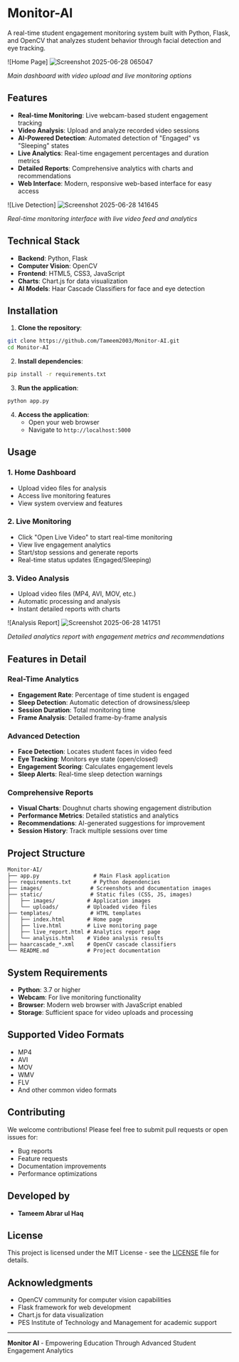# Monitor-AI

A real-time student engagement monitoring system built with Python, Flask, and OpenCV that analyzes student behavior through facial detection and eye tracking.

![Home Page]
![Screenshot 2025-06-28 065047](https://github.com/user-attachments/assets/a1bf3b73-7ec6-4b93-aed6-fc720b42b1d3)

*Main dashboard with video upload and live monitoring options*

## Features

- **Real-time Monitoring**: Live webcam-based student engagement tracking
- **Video Analysis**: Upload and analyze recorded video sessions
- **AI-Powered Detection**: Automated detection of "Engaged" vs "Sleeping" states
- **Live Analytics**: Real-time engagement percentages and duration metrics
- **Detailed Reports**: Comprehensive analytics with charts and recommendations
- **Web Interface**: Modern, responsive web-based interface for easy access

![Live Detection]
![Screenshot 2025-06-28 141645](https://github.com/user-attachments/assets/3fcf8597-7e29-4fa1-b73e-ae12856ab673)

*Real-time monitoring interface with live video feed and analytics*

## Technical Stack

- **Backend**: Python, Flask
- **Computer Vision**: OpenCV
- **Frontend**: HTML5, CSS3, JavaScript
- **Charts**: Chart.js for data visualization
- **AI Models**: Haar Cascade Classifiers for face and eye detection

## Installation

1. **Clone the repository**:
```bash
git clone https://github.com/Tameem2003/Monitor-AI.git
cd Monitor-AI
```

2. **Install dependencies**:
```bash
pip install -r requirements.txt
```

3. **Run the application**:
```bash
python app.py
```

4. **Access the application**:
   - Open your web browser
   - Navigate to `http://localhost:5000`

## Usage

### 1. Home Dashboard
- Upload video files for analysis
- Access live monitoring features
- View system overview and features

### 2. Live Monitoring
- Click "Open Live Video" to start real-time monitoring
- View live engagement analytics
- Start/stop sessions and generate reports
- Real-time status updates (Engaged/Sleeping)

### 3. Video Analysis
- Upload video files (MP4, AVI, MOV, etc.)
- Automatic processing and analysis
- Instant detailed reports with charts

![Analysis Report]
![Screenshot 2025-06-28 141751](https://github.com/user-attachments/assets/3545a220-67cb-450f-ba57-f291f34c04a6)

*Detailed analytics report with engagement metrics and recommendations*

## Features in Detail

### Real-Time Analytics
- **Engagement Rate**: Percentage of time student is engaged
- **Sleep Detection**: Automatic detection of drowsiness/sleep
- **Session Duration**: Total monitoring time
- **Frame Analysis**: Detailed frame-by-frame analysis

### Advanced Detection
- **Face Detection**: Locates student faces in video feed
- **Eye Tracking**: Monitors eye state (open/closed)
- **Engagement Scoring**: Calculates engagement levels
- **Sleep Alerts**: Real-time sleep detection warnings

### Comprehensive Reports
- **Visual Charts**: Doughnut charts showing engagement distribution
- **Performance Metrics**: Detailed statistics and analytics
- **Recommendations**: AI-generated suggestions for improvement
- **Session History**: Track multiple sessions over time

## Project Structure

```
Monitor-AI/
├── app.py                 # Main Flask application
├── requirements.txt       # Python dependencies
├── images/               # Screenshots and documentation images
├── static/               # Static files (CSS, JS, images)
│   ├── images/          # Application images
│   └── uploads/         # Uploaded video files
├── templates/            # HTML templates
│   ├── index.html       # Home page
│   ├── live.html        # Live monitoring page
│   ├── live_report.html # Analytics report page
│   └── analysis.html    # Video analysis results
├── haarcascade_*.xml    # OpenCV cascade classifiers
└── README.md            # Project documentation
```

## System Requirements

- **Python**: 3.7 or higher
- **Webcam**: For live monitoring functionality
- **Browser**: Modern web browser with JavaScript enabled
- **Storage**: Sufficient space for video uploads and processing

## Supported Video Formats

- MP4
- AVI
- MOV
- WMV
- FLV
- And other common video formats

## Contributing

We welcome contributions! Please feel free to submit pull requests or open issues for:

- Bug reports
- Feature requests
- Documentation improvements
- Performance optimizations

## Developed by
- **Tameem Abrar ul Haq** 

## License

This project is licensed under the MIT License - see the [LICENSE](LICENSE) file for details.

## Acknowledgments

- OpenCV community for computer vision capabilities
- Flask framework for web development
- Chart.js for data visualization
- PES Institute of Technology and Management for academic support

---

**Monitor AI** - Empowering Education Through Advanced Student Engagement Analytics
